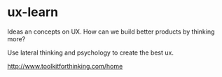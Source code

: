 # ux-learn
Ideas an concepts on UX. How can we build better products by thinking more? 


Use lateral thinking and psychology to create the best ux.

http://www.toolkitforthinking.com/home

